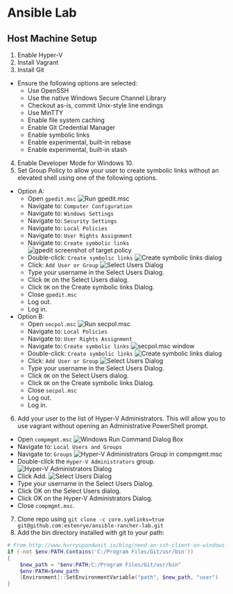 # Ansible Lab

## Host Machine Setup

1. Enable Hyper-V
2. Install Vagrant
3. Install Git

  - Ensure the following options are selected:
    - Use OpenSSH
    - Use the native Windows Secure Channel Library
    - Checkout as-is, commit Unix-style line endings
    - Use MinTTY
    - Enable file system caching
    - Enable Git Credential Manager
    - Enable symbolic links
    - Enable experimental, built-in rebase
    - Enable experimental, built-in stash

4. Enable Developer Mode for Windows 10.
5. Set Group Policy to allow your user to create symbolic links without an elevated shell using one of the following options.

  - Option A: 
    - Open `gpedit.msc`
      ![Run gpedit.msc](.imgs/setup/run-gpedit.PNG)
    - Navigate to: `Computer Configuration`
    - Navigate to: `Windows Settings`
    - Navigate to: `Security Settings`
    - Navigate to: `Local Policies`
    - Navigate to: `User Rights Assignment`
    - Navigate to: `Create symbolic links`
      ![gpedit screenshot of target policy](.imgs/setup/gpedit.PNG)
    - Double-click: `Create symbolic links`
      ![Create symbolic links dialog](.imgs/setup/create-symbolic-links-dialog.PNG)
    - Click: `Add User or Group`
    ![Select Users Dialog](.imgs/setup/select-users-dialog.PNG)
    - Type your username in the Select Users Dialog.
    - Click `OK` on the Select Users dialog.
    - Click `OK` on the Create symbolic links Dialog.
    - Close `gpedit.msc`
    - Log out.
    - Log in.
  - Option B: 
    - Open `secpol.msc`
      ![Run secpol.msc](.imgs/setup/run-secpol.PNG)
    - Navigate to: `Local Policies`
    - Navigate to: `User Rights Assignment`
    - Navigate to: `Create symbolic links`
      ![secpol.msc window](.imgs/setup/secpol.PNG)
    - Double-click: `Create symbolic links`
      ![Create symbolic links dialog](.imgs/setup/create-symbolic-links-dialog.PNG)
    - Click: `Add User or Group`
    ![Select Users Dialog](.imgs/setup/select-users-dialog.PNG)
    - Type your username in the Select Users Dialog.
    - Click `OK` on the Select Users dialog.
    - Click `OK` on the Create symbolic links Dialog.
    - Close `secpol.msc`
    - Log out.
    - Log in.

6. Add your user to the list of Hyper-V Administrators.  This will allow you to use vagrant without opening an Administrative PowerShell prompt.

  - Open `compmgmt.msc`
    ![Windows Run Command Dialog Box](.imgs/setup/compmgmt.PNG)
  - Navigate to: `Local Users and Groups`
  - Navigate to: `Groups`
    ![Hyper-V Administrators Group in compmgmt.msc](.imgs/setup/hyperv-administrators.PNG)
  - Double-click the `Hyper-V Administrators` group.
    ![Hyper-V Administrators Dialog](.imgs/setup/group-dialog.PNG)
  - Click Add.
    ![Select Users Dialog](.imgs/setup/select-users-dialog.PNG)
  - Type your username in the Select Users Dialog.
  - Click OK on the Select Users dialog.
  - Click OK on the Hyper-V Administrators Dialog.
  - Close `compmgmt.msc`.



7. Clone repo using `git clone -c core.symlinks=true git@github.com:estenrye/ansible-rancher-lab.git`
8. Add the bin directory installed with git to your path:

```powershell
# From http://www.hurryupandwait.io/blog/need-an-ssh-client-on-windows-dont-use-putty-or-cygwinuse-git
if (-not $env:PATH.Contains('C:/Program Files/Git/usr/bin'))
{
    $new_path = "$env:PATH;C:/Program Files/Git/usr/bin"
    $env:PATH=$new_path
    [Environment]::SetEnvironmentVariable("path", $new_path, "user")
}
```